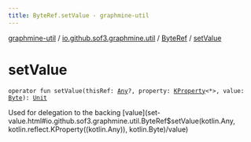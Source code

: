 ```yaml
---
title: ByteRef.setValue - graphmine-util
---
```


[graphmine-util](../../index.html) / [io.github.sof3.graphmine.util](../index.html) / [ByteRef](index.html) / [setValue](./set-value.html)

# setValue

`operator fun setValue(thisRef: `[`Any`](https://kotlinlang.org/api/latest/jvm/stdlib/kotlin/-any/index.html)`?, property: `[`KProperty`](https://kotlinlang.org/api/latest/jvm/stdlib/kotlin.reflect/-k-property/index.html)`<*>, value: `[`Byte`](https://kotlinlang.org/api/latest/jvm/stdlib/kotlin/-byte/index.html)`): `[`Unit`](https://kotlinlang.org/api/latest/jvm/stdlib/kotlin/-unit/index.html)

Used for delegation to the backing [value](set-value.html#io.github.sof3.graphmine.util.ByteRef$setValue(kotlin.Any, kotlin.reflect.KProperty((kotlin.Any)), kotlin.Byte)/value)

